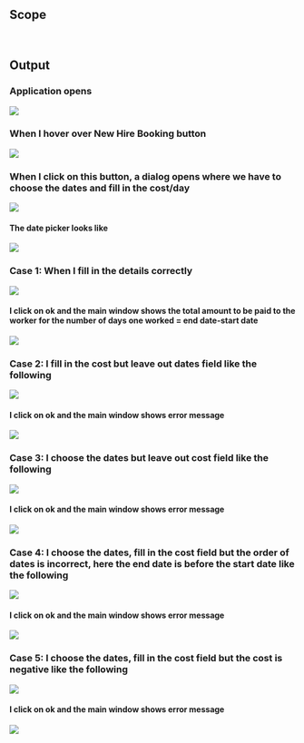 ## Scope

<br/>

## Output

### Application opens

![](IMAGES/output0.png)

### When I hover over New Hire Booking button

![](IMAGES/output1.png)

### When I click on this button, a dialog opens where we have to choose the dates and fill in the cost/day

![](IMAGES/output2.png)

#### The date picker looks like

![](IMAGES/output11.png)

### Case 1: When I fill in the details correctly

![](IMAGES/output3.png)

#### I click on ok and the main window shows the total amount to be paid to the worker for the number of days one worked = end date-start date

![](IMAGES/output4.png)

### Case 2: I fill in the cost but leave out dates field like the following

![](IMAGES/output5.png)

#### I click on ok and the main window shows error message

![](IMAGES/output6.png)

### Case 3: I choose the dates but leave out cost field like the following

![](IMAGES/output7.png)

#### I click on ok and the main window shows error message

![](IMAGES/output8.png)

### Case 4: I choose the dates, fill in the cost field but the order of dates is incorrect, here the end date is before the start date like the following

![](IMAGES/output9.png)

#### I click on ok and the main window shows error message

![](IMAGES/output10.png)

### Case 5: I choose the dates, fill in the cost field but the cost is negative like the following

![](IMAGES/output12.png)

#### I click on ok and the main window shows error message

![](IMAGES/output13.png)


